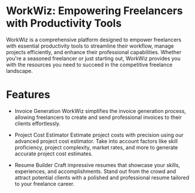 # WorkWiz: Empowering Freelancers with Productivity Tools
WorkWiz is a comprehensive platform designed to empower freelancers with essential productivity tools to streamline their workflow, manage projects efficiently, and enhance their professional capabilities. Whether you're a seasoned freelancer or just starting out, WorkWiz provides you with the resources you need to succeed in the competitive freelance landscape.

# Features
- Invoice Generation
WorkWiz simplifies the invoice generation process, allowing freelancers to create and send professional invoices to their clients effortlessly.

- Project Cost Estimator
Estimate project costs with precision using our advanced project cost estimator. Take into account factors like skill proficiency, project complexity, market rates, and more to generate accurate project cost estimates.

- Resume Builder
Craft impressive resumes that showcase your skills, experiences, and accomplishments. Stand out from the crowd and attract potential clients with a polished and professional resume tailored to your freelance career.
